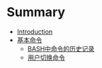 # Summary

* [Introduction](README.md)
* [基本命令](cammands.md)
   * [BASH中命令的历史记录](bashzhong_ming_ling_de_li_shi_ji_lu.md)
   * [用户切换命令](general_commands/about_users/yong_hu_qie_huan_ming_ling.md)

